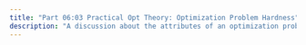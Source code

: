 ```yaml
---
title: "Part 06:03 Practical Opt Theory: Optimization Problem Hardness"
description: "A discussion about the attributes of an optimization problem that make it harder to solve, such as combinatorial explosions, a lack of exploitable graph or other structure, and the usefulness of concepts like NP-hardness and Big O in addressing optimization problem hardness."
---
```


